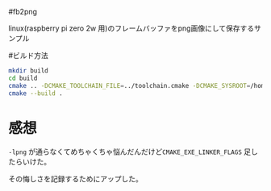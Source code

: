 #fb2png

linux(raspberry pi zero 2w 用)のフレームバッファをpng画像にして保存するサンプル

#ビルド方法

```bash
mkdir build
cd build
cmake .. -DCMAKE_TOOLCHAIN_FILE=../toolchain.cmake -DCMAKE_SYSROOT=/home/bamchoh/rpi-sysroot
cmake --build .
```

# 感想

`-lpng` が通らなくてめちゃくちゃ悩んだんだけど`CMAKE_EXE_LINKER_FLAGS` 足したらいけた。

その悔しさを記録するためにアップした。
